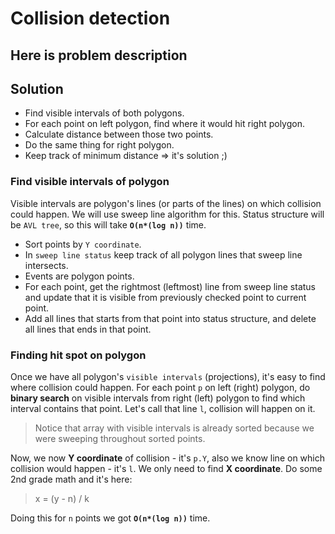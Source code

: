 # Collision detection

## Here is problem description

## Solution
  * Find visible intervals of both polygons.
  * For each point on left polygon, find where it would hit right polygon.
  * Calculate distance between those two points.
  * Do the same thing for right polygon.
  * Keep track of minimum distance => it's solution ;)
  
### Find visible intervals of polygon
Visible intervals are polygon's lines (or parts of the lines) on which collision could happen.
We will use sweep line algorithm for this. Status structure will be `AVL tree`, so this will take **`O(n*(log n))`** time.
 - Sort points by `Y coordinate`.
 - In `sweep line status` keep track of all polygon lines that sweep line intersects.
 - Events are polygon points.  
 - For each point, get the rightmost (leftmost) line from sweep line status and update that it is visible from previously checked point to current point.
 - Add all lines that starts from that point into status structure, and delete all lines that ends in that point.
 
 ### Finding hit spot on polygon
Once we have all polygon's `visible intervals` (projections), it's easy to find where collision could happen. 
For each point `p` on left (right) polygon, do **binary search** on visible intervals from right (left) polygon to find which interval contains that point. Let's call that line `l`, collision will happen on it.
 > Notice that array with visible intervals is already sorted because we were sweeping throughout sorted points. 

Now, we now **Y coordinate** of collision - it's `p.Y`, also we know line on which collision would happen - it's `l`. We only need to find **X coordinate**. Do some 2nd grade math and it's here: 

> x = (y - n) / k

Doing this for `n` points we got **`O(n*(log n))`** time.
 
